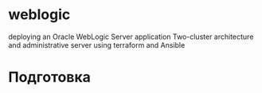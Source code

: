 # weblogic

deploying an Oracle WebLogic Server application Two-cluster architecture and administrative server using terraform and Ansible

# Подготовка
